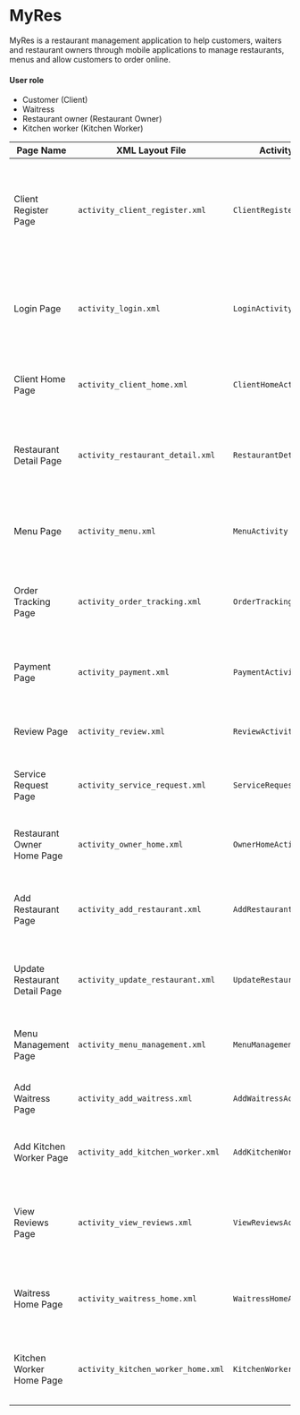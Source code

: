 # MyRes
MyRes is a restaurant management application to help customers, waiters and restaurant owners through mobile applications to manage restaurants, menus and allow customers to order online.

#### User role
- Customer (Client)
- Waitress
- Restaurant owner (Restaurant Owner)
- Kitchen worker (Kitchen Worker)

| Page Name          | XML Layout File                   | Activity Name                | Purpose                                                        |
|--------------------|-----------------------------------|------------------------------|----------------------------------------------------------------|
| Client Register Page| `activity_client_register.xml`     | `ClientRegisterActivity`      | Client registration, including form fields for name, phone, gender, email, and password |
| Login Page         | `activity_login.xml`               | `LoginActivity`              | Login page with email, password fields, and role selection, redirects to respective home page |
| Client Home Page   | `activity_client_home.xml`         | `ClientHomeActivity`         | Displays restaurant list with search and sorting options       |
| Restaurant Detail Page| `activity_restaurant_detail.xml` | `RestaurantDetailActivity`   | Shows restaurant details including navigation and menu buttons |
| Menu Page          | `activity_menu.xml`                | `MenuActivity`               | Displays menu items, allows adding notes and placing orders    |
| Order Tracking Page| `activity_order_tracking.xml`      | `OrderTrackingActivity`      | Displays order status and preparation time countdown           |
| Payment Page       | `activity_payment.xml`             | `PaymentActivity`            | Simulates payment functionality and shows total order price    |
| Review Page        | `activity_review.xml`              | `ReviewActivity`             | Allows clients to leave reviews after payment                  |
| Service Request Page| `activity_service_request.xml`    | `ServiceRequestActivity`     | Allows clients to request service, notifies waitresses         |
| Restaurant Owner Home Page| `activity_owner_home.xml`   | `OwnerHomeActivity`          | Restaurant owner home page with management functionalities     |
| Add Restaurant Page| `activity_add_restaurant.xml`      | `AddRestaurantActivity`      | Form for adding restaurant details and building menu           |
| Update Restaurant Detail Page| `activity_update_restaurant.xml`| `UpdateRestaurantActivity` | Allows restaurant owners to update restaurant details          |
| Menu Management Page| `activity_menu_management.xml`    | `MenuManagementActivity`     | Allows adding, updating, or deleting menu items                |
| Add Waitress Page  | `activity_add_waitress.xml`        | `AddWaitressActivity`        | Form for creating a new waitress account                       |
| Add Kitchen Worker Page| `activity_add_kitchen_worker.xml`| `AddKitchenWorkerActivity`  | Form for creating a new kitchen worker account                 |
| View Reviews Page  | `activity_view_reviews.xml`        | `ViewReviewsActivity`        | Allows restaurant owners to view client reviews and contact information |
| Waitress Home Page | `activity_waitress_home.xml`       | `WaitressHomeActivity`       | Waitress home page with order list and service request notifications |
| Kitchen Worker Home Page| `activity_kitchen_worker_home.xml`| `KitchenWorkerHomeActivity`| Kitchen worker home page with order list and status updates    |
